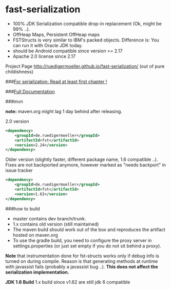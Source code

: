 fast-serialization
==================

* 100% JDK Serialization compatible drop-in replacement (Ok, might be 99% ..).
* OffHeap Maps, Persistent OffHeap maps
* FSTStructs is very similar to IBM's packed objects. Difference is: You can run it with Oracle JDK today.
* should be Android compatible since version >= 2.17
* Apache 2.0 license since 2.17


Project Page http://ruedigermoeller.github.io/fast-serialization/  (out of pure childishness)

###[For serialization: Read at least first chapter !](https://github.com/RuedigerMoeller/fast-serialization/wiki/Serialization)

###[Full Documentation](https://github.com/RuedigerMoeller/fast-serialization/wiki)

###mvn

**note:** maven.org might lag 1 day behind after releasing.

2.0 version
```.xml
<dependency>
    <groupId>de.ruedigermoeller</groupId>
    <artifactId>fst</artifactId>
    <version>2.24</version>
</dependency>
```

Older version (slightly faster, different package name, 1.6 compatible ..). Fixes are not backported anymore, however marked as "needs backport" in issue tracker
```.xml
<dependency>
    <groupId>de.ruedigermoeller</groupId>
    <artifactId>fst</artifactId>
    <version>1.63</version>
</dependency>
```

###how to build 

* master contains dev branch/trunk.
* 1.x contains old version (still maintained)
* The maven build should work out of the box and reproduces the artifact hosted on maven.org
* To use the gradle build, you need to configure the proxy server in settings.properties (or just set empty if you do not sit behind a proxy).

<b>Note</b> that instrumentation done for fst-structs works only if debug info is turned on during compile. Reason is that generating methods at runtime with javassist fails (probably a javassist bug ..). 
<b>This does not affect the serialization implementation. </b>

<b>JDK 1.6 Build</b>
1.x build since v1.62 are still jdk 6 compatible
